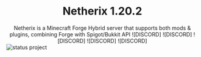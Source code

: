 <div align="center">
  <h1>Netherix 1.20.2</h1>
  Netherix is a Minecraft Forge Hybrid server that supports both mods & plugins, combining Forge with Spigot/Bukkit API
  ![DISCORD]
  ![DISCORD]
  ![DISCORD]
  ![DISCORD]
  ![DISCORD]
</div>

<img heigt alt= "status project" src= ""/>
